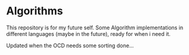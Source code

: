 # Algorithms

This repository is for my future self. Some Algorithm implementations in different languages (maybe in the future), ready for when i need it.

Updated when the OCD needs some sorting done...
